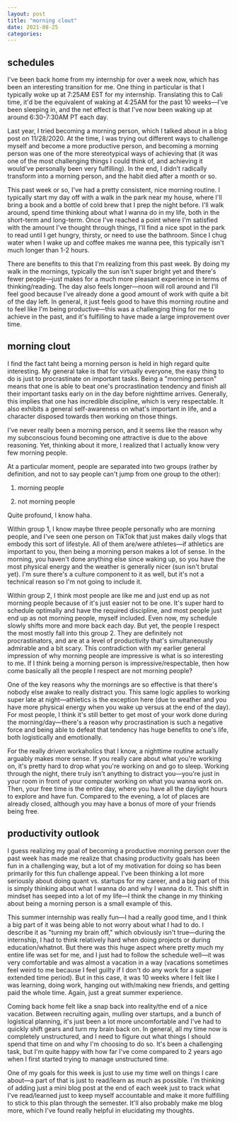 ```yaml
---
layout: post
title: "morning clout"
date: 2021-08-25
categories:
---
```


## schedules

I've been back home from my internship for over a week now, which has been an interesting transition for me. One thing in particular is that I typically woke up at 7:25AM EST for my internship. Translating this to Cali time, it'd be the equivalent of waking at 4:25AM for the past 10 weeks—I've been sleeping in, and the net effect is that I've now been waking up at around 6:30-7:30AM PT each day.

Last year, I tried becoming a morning person, which I talked about in a blog post on 11/28/2020. At the time, I was trying out different ways to challenge myself and become a more productive person, and becoming a morning person was one of the more stereotypical ways of achieving that (it was one of the most challenging things I could think of, and achieving it would've personally been very fulfilling). In the end, I didn't radically transform into a morning person, and the habit died after a month or so.

This past week or so, I've had a pretty consistent, nice morning routine. I typically start my day off with a walk in the park near my house, where I'll bring a book and a bottle of cold brew that I prep the night before. I'll walk around, spend time thinking about what I wanna do in my life, both in the short-term and long-term. Once I've reached a point where I'm satisfied with the amount I've thought through things, I'll find a nice spot in the park to read until I get hungry, thirsty, or need to use the bathroom. Since I chug water when I wake up and coffee makes me wanna pee, this typically isn't much longer than 1-2 hours.

There are benefits to this that I'm realizing from this past week. By doing my walk in the mornings, typically the sun isn't super bright yet and there's fewer people—just makes for a much more pleasant experience in terms of thinking/reading. The day also feels longer—noon will roll around and I'll feel good because I've already done a good amount of work with quite a bit of the day left. In general, it just feels good to have this morning routine and to feel like I'm being productive—this was a challenging thing for me to achieve in the past, and it's fulfilling to have made a large improvement over time.

## morning clout

I find the fact taht being a morning person is held in high regard quite interesting. My general take is that for virtually everyone, the easy thing to do is just to procrastinate on important tasks. Being a "morning person" means that one is able to beat one's procrastination tendency and finish all their important tasks early on in the day before nighttime arrives. Generally, this implies that one has incredible discipline, which is very respectable. It also exhibits a general self-awareness on what's important in life, and a character disposed towards then working on those things.

I've never really been a morning person, and it seems like the reason why my subconscious found becoming one attractive is due to the above reasoning. Yet, thinking about it more, I realized that I actually know very few morning people.

At a particular moment, people are separated into two groups (rather by definition, and not to say people can't jump from one group to the other):

1. morning people

2. not morning people

Quite profound, I know haha.

Within group 1, I know maybe three people personally who are morning people, and I've seen one person on TikTok that just makes daily vlogs that embody this sort of lifestyle. All of them are/were athletes—if athletics are important to you, then being a morning person makes a lot of sense. In the morning, you haven't done anything else since waking up, so you have the most physical energy and the weather is generally nicer (sun isn't brutal yet). I'm sure there's a culture component to it as well, but it's not a technical reason so I'm not going to include it.

Within group 2, I think most people are like me and just end up as not morning people because of it's just easier not to be one. It's super hard to schedule optimally and have the required discipline, and most people just end up as not morning people, myself included. Even now, my schedule slowly shifts more and more back each day. But yet, the people I respect the most mostly fall into this group 2. They are definitely not procrastinators, and are at a level of productivity that's simultaneously admirable and a bit scary. This contradiction with my earlier general impression of why morning people are impressive is what is so interesting to me. If I think being a morning person is impressive/respectable, then how come basically all the people I respect are not morning people?

One of the key reasons why the mornings are so effective is that there's nobody else awake to really distract you. This same logic applies to working super late at night—athletics is the exception here (due to weather and you have more physical energy when you wake up versus at the end of the day). For most people, I think it's still better to get most of your work done during the morning/day—there's a reason why procrastination is such a negative force and being able to defeat that tendency has huge benefits to one's life, both logistically and emotionally.

For the really driven workaholics that I know, a nighttime routine actually arguably makes more sense. If you really care about what you're working on, it's pretty hard to drop what you're working on and go to sleep. Working through the night, there truly isn't anything to distract you—you're just in your room in front of your computer working on what you wanna work on. Then, your free time is the entire day, where you have all the daylight hours to explore and have fun. Compared to the evening, a lot of places are already closed, although you may have a bonus of more of your friends being free.

## productivity outlook

I guess realizing my goal of becoming a productive morning person over the past week has made me realize that chasing productivity goals has been fun in a challenging way, but a lot of my motivation for doing so has been primarily for this fun challenge appeal. I've been thinking a lot more seriously about doing quant vs. startups for my career, and a big part of this is simply thinking about what I wanna do and why I wanna do it. This shift in mindset has seeped into a lot of my life—I think the change in my thinking about being a morning person is a small example of this.

This summer internship was really fun—I had a really good time, and I think a big part of it was being able to not worry about what I had to do. I describe it as "turning my brain off," which obviously isn't true—during the internship, I had to think relatively hard when doing projects or during education/whatnot. But there was this huge aspect where pretty much my entire life was set for me, and I just had to follow the schedule well—it was very comfortable and was almost a vacation in a way (vacations sometimes feel weird to me because I feel guilty if I don't do any work for a super extended time period). But in this case, it was 10 weeks where I felt like I was learning, doing work, hanging out with/making new friends, and getting paid the whole time. Again, just a great summer experience.

Coming back home felt like a snap back into reality/the end of a nice vacation. Between recruiting again, mulling over startups, and a bunch of logistical planning, it's just been a lot more uncomfortable and I've had to quickly shift gears and turn my brain back on. In general, all my time now is completely unstructured, and I need to figure out what things I should spend that time on and why I'm choosing to do so. It's been a challenging task, but I'm quite happy with how far I've come compared to 2 years ago when I first started trying to manage unstructured time.

One of my goals for this week is just to use my time well on things I care about—a part of that is just to read/learn as much as possible. I'm thinking of adding just a mini blog post at the end of each week just to track what I've read/learned just to keep myself accountable and make it more fulfilling to stick to this plan through the semester. It'll also probably make me blog more, which I've found really helpful in elucidating my thoughts.
